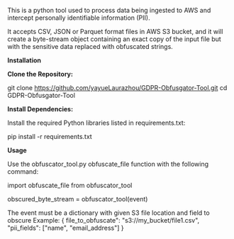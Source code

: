 This is a python tool used to process data being ingested to AWS and intercept personally identifiable information (PII). 

It accepts CSV, JSON or Parquet format files in AWS S3 bucket, and it will create a byte-stream object containing an exact copy of the input file but with the
sensitive data replaced with obfuscated strings.

****Installation****

**Clone the Repository:**

git clone https://github.com/yayueLaurazhou/GDPR-Obfusgator-Tool.git
cd GDPR-Obfusgator-Tool

**Install Dependencies:**

Install the required Python libraries listed in requirements.txt:

pip install -r requirements.txt


****Usage****

Use the obfuscator_tool.py obfuscate_file function with the following command:

import obfuscate_file from obfuscator_tool

obscured_byte_stream = obfuscator_tool(event)


The event must be a dictionary with given S3 file location and field to obscure
Example:
  {
        file_to_obfuscate": "s3://my_bucket/file1.csv",
        "pii_fields": ["name", "email_address"]
  }
